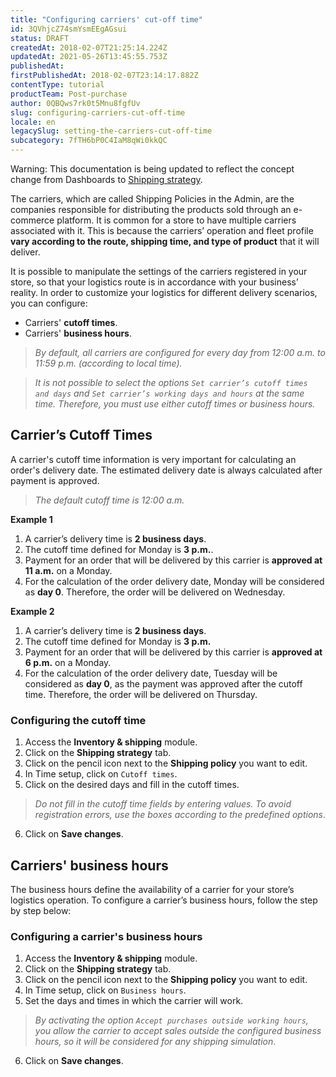 ```yaml
---
title: "Configuring carriers' cut-off time"
id: 3QVhjcZ74smYsmEEgAGsui
status: DRAFT
createdAt: 2018-02-07T21:25:14.224Z
updatedAt: 2021-05-26T13:45:55.753Z
publishedAt: 
firstPublishedAt: 2018-02-07T23:14:17.882Z
contentType: tutorial
productTeam: Post-purchase
author: 0QBQws7rk0t5Mnu8fgfUv
slug: configuring-carriers-cut-off-time
locale: en
legacySlug: setting-the-carriers-cut-off-time
subcategory: 7fTH6bP0C4IaM8qWi0kkQC
---
```


<div class="alert alert-warning">
Warning: This documentation is being updated to reflect the concept change from Dashboards to <a href="https://help.vtex.com/en/announcements/estoque-e-entrega-entenda-o-que-mudou-na-aba-paineis--1YNfaeNG206XKI2UbGBRSl">Shipping strategy</a>.
</div>

The carriers, which are called Shipping Policies in the Admin, are the companies responsible for distributing the products sold through an e-commerce platform. It is common for a store to have multiple carriers associated with it. This is because the carriers’ operation and fleet profile **vary according to the route, shipping time, and type of product** that it will deliver.

It is possible to manipulate the settings of the carriers registered in your store, so that your logistics route is in accordance with your business’ reality. In order to customize your logistics for different delivery scenarios, you can configure:  

- Carriers' **cutoff times**.  
- Carriers' **business hours**.  

> *By default, all carriers are configured for every day from 12:00 a.m. to 11:59 p.m. (according to local time).*

> *It is not possible to select the options `Set carrier’s cutoff times and days` and `Set carrier’s working days and hours` at the same time. Therefore, you must use either cutoff times or business hours.*
 
 
## Carrier’s Cutoff Times
A carrier's cutoff time information is very important for calculating an order's delivery date. The estimated delivery date is always calculated after payment is approved.

  > *The default cutoff time is 12:00 a.m.*  

**Example 1**

1. A carrier’s delivery time is **2 business days**.  
2. The cutoff time defined for Monday is **3 p.m.**.  
3. Payment for an order that will be delivered by this carrier is **approved at 11 a.m.** on a Monday.  
4. For the calculation of the order delivery date, Monday will be considered as **day 0**. Therefore, the order will be delivered on Wednesday.  


**Example 2**

1. A carrier’s delivery time is **2 business days**.  
2. The cutoff time defined for Monday is **3 p.m.**  
3. Payment for an order that will be delivered by this carrier is **approved at 6 p.m.** on a Monday.  
4. For the calculation of the order delivery date, Tuesday will be considered as **day 0**, as the payment was approved after the cutoff time. Therefore, the order will be delivered on Thursday.  


### Configuring the cutoff time

 1. Access the **Inventory & shipping** module.  
 2. Click on the **Shipping strategy** tab.  
 3. Click on the pencil icon next to the **Shipping policy** you want to edit.  
 4. In Time setup, click on `Cutoff times`.  
 5. Click on the desired days and fill in the cutoff times.  

 > *Do not fill in the cutoff time fields by entering values. To avoid registration errors, use the boxes according to the predefined options*.  

 6. Click on **Save changes**.


## Carriers' business hours

The business hours define the availability of a carrier for your store’s logistics operation. To configure a carrier’s business hours, follow the step by step below:


### Configuring a carrier's business hours

 1. Access the **Inventory & shipping** module.  
 2. Click on the **Shipping strategy** tab.  
 3. Click on the pencil icon next to the **Shipping policy** you want to edit.  
 4. In Time setup, click on `Business hours`.  
 5. Set the days and times in which the carrier will work.  

 > *By activating the option `Accept purchases outside working hours`, you allow the carrier to accept sales outside the configured business hours, so it will be considered for any shipping simulation*.   

 6. Click on **Save changes**.  
